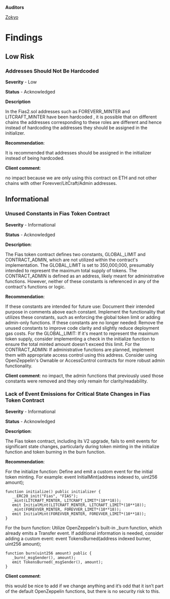 **Auditors**

[Zokyo](https://x.com/zokyo_io)

# Findings

## Low Risk

### Addresses Should Not Be Hardcoded

**Severity** - Low

**Status** - Acknowledged

**Description**

In the Fias2.sol addresses such as FOREVERR_MINTER and LITCRAFT_MINTER have been hardcoded , it is possible that on different chains the addresses corresponding to these roles are different and hence instead of hardcoding the addresses they should be assigned in the initializer.

**Recommendation**:

It is recommended that addresses should be assigned in the initializer instead of being hardcoded.

**Client comment**: 

no impact because we are only using this contract on ETH and not other chains with other Forevver/LitCraft/Admin addresses.

## Informational

### Unused Constants in Fias Token Contract

**Severity** - Informational

**Status** - Acknowledged

**Description**:

The Fias token contract defines two constants, GLOBAL_LIMIT and CONTRACT_ADMIN, which are not utilized within the contract's implementation. The GLOBAL_LIMIT is set to 350,000,000, presumably intended to represent the maximum total supply of tokens. The CONTRACT_ADMIN is defined as an address, likely meant for administrative functions. However, neither of these constants is referenced in any of the contract's functions or logic.


**Recommendation**:


If these constants are intended for future use:
Document their intended purpose in comments above each constant.
Implement the functionality that utilizes these constants, such as enforcing the global token limit or adding admin-only functions.
If these constants are no longer needed:
Remove the unused constants to improve code clarity and slightly reduce deployment gas costs.
For the GLOBAL_LIMIT:
If it's meant to represent the maximum token supply, consider implementing a check in the initialize function to ensure the total minted amount doesn't exceed this limit.
For the CONTRACT_ADMIN:
If administrative functions are planned, implement them with appropriate access control using this address.
Consider using OpenZeppelin's Ownable or AccessControl contracts for more robust admin functionality.

**Client comment**: no impact, the admin functions that previously used those constants were removed and they only remain for clarity/readability.


### Lack of Event Emissions for Critical State Changes in Fias Token Contract

**Severity** - Informational

**Status** - Acknowledged

**Description**:

The Fias token contract, including its V2 upgrade, fails to emit events for significant state changes, particularly during token minting in the initialize function and token burning in the burn function. 


**Recommendation**:


For the initialize function:
Define and emit a custom event for the initial token minting. For example:
event InitialMint(address indexed to, uint256 amount);

```solidity
function initialize() public initializer {
   __ERC20_init("Fias", "FIAS");
   _mint(LITCRAFT_MINTER, LITCRAFT_LIMIT*(10**18));
   emit InitialMint(LITCRAFT_MINTER, LITCRAFT_LIMIT*(10**18));
   _mint(FOREVVER_MINTER, FOREVVER_LIMIT*(10**18));
   emit InitialMint(FOREVVER_MINTER, FOREVVER_LIMIT*(10**18));
}
```
For the burn function:
Utilize OpenZeppelin's built-in _burn function, which already emits a Transfer event. If additional information is needed, consider adding a custom event:
event TokensBurned(address indexed burner, uint256 amount);

```solidity
function burn(uint256 amount) public {
   _burn(_msgSender(), amount);
   emit TokensBurned(_msgSender(), amount);
}
```

**Client comment**: 

this would be nice to add if we change anything and it’s odd that it isn’t part of the default OpenZeppelin functions, but there is no security risk to this.

